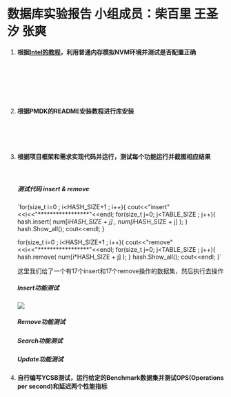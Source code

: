 # 数据库实验报告   小组成员：柴百里 王圣汐 张爽



1. #### 根据[Intel的教程](https://software.intel.com/content/www/us/en/develop/articles/how-to-emulate-persistent-memory-on-an-intel-architecture-server.html)，利用普通内存模拟NVM环境并测试是否配置正确

   ​                                                                                                                                                                           

      

   ​    

   ​    

   

2. #### 根据PMDK的README安装教程进行库安装

   ​                                                                                                                                                                                          

   ​       

   

3. #### 根据项目框架和需求实现代码并运行，测试每个功能运行并截图相应结果

   ​      

   ##### 测试代码 insert & remove

   

   `for(size_t i=0 ; i<HASH_SIZE+1 ; i++){
        	cout<<"insert" <<i<<"*****************"<<endl;
        	for(size_t j=0; j<TABLE_SIZE ; j++){
        		hash.insert( num[i*HASH_SIZE + j]  , num[i*HASH_SIZE + j] );
        	}
        	hash.Show_all();
        	cout<<endl;
   }
        
   for(size_t i=0 ; i<HASH_SIZE+1 ; i++){
        	cout<<"remove" <<i<<"*****************"<<endl;
        	for(size_t j=0; j<TABLE_SIZE ; j++){
        		hash.remove( num[i*HASH_SIZE + j] );
        	}
        	hash.Show_all();
        	cout<<endl;
   }`

   

   这里我们给了一个有17个insert和17个remove操作的数据集，然后执行去操作

   

   #####  Insert功能测试

   

   ![](C:\Users\Chester\Desktop\张爽的study\专选\大三上\数据库\数据库大作业\2C9MEQEL4P$MA15MKAW`006.jpg)

   

   ##### Remove功能测试

   

   

   

   

   ##### 

    

   ##### Search功能测试

   

   

   ##### Update功能测试

     

   

4. #### 自行编写YCSB测试，运行给定的Benchmark数据集并测试OPS(Operations per second)和延迟两个性能指标

